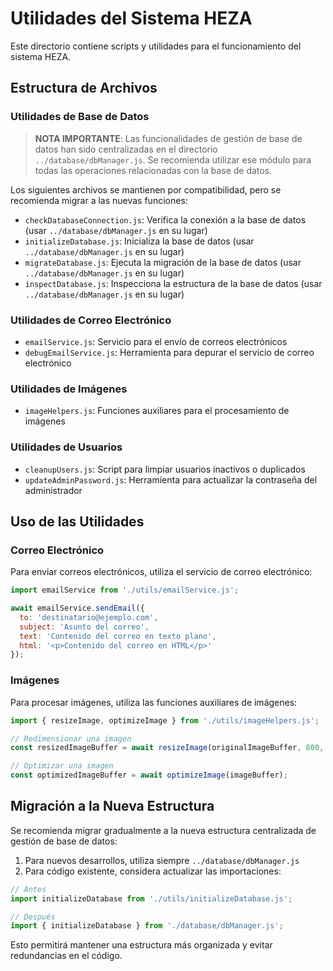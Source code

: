 # Utilidades del Sistema HEZA

Este directorio contiene scripts y utilidades para el funcionamiento del sistema HEZA.

## Estructura de Archivos

### Utilidades de Base de Datos

> **NOTA IMPORTANTE**: Las funcionalidades de gestión de base de datos han sido centralizadas en el directorio `../database/dbManager.js`. Se recomienda utilizar ese módulo para todas las operaciones relacionadas con la base de datos.

Los siguientes archivos se mantienen por compatibilidad, pero se recomienda migrar a las nuevas funciones:

- `checkDatabaseConnection.js`: Verifica la conexión a la base de datos (usar `../database/dbManager.js` en su lugar)
- `initializeDatabase.js`: Inicializa la base de datos (usar `../database/dbManager.js` en su lugar)
- `migrateDatabase.js`: Ejecuta la migración de la base de datos (usar `../database/dbManager.js` en su lugar)
- `inspectDatabase.js`: Inspecciona la estructura de la base de datos (usar `../database/dbManager.js` en su lugar)

### Utilidades de Correo Electrónico

- `emailService.js`: Servicio para el envío de correos electrónicos
- `debugEmailService.js`: Herramienta para depurar el servicio de correo electrónico

### Utilidades de Imágenes

- `imageHelpers.js`: Funciones auxiliares para el procesamiento de imágenes

### Utilidades de Usuarios

- `cleanupUsers.js`: Script para limpiar usuarios inactivos o duplicados
- `updateAdminPassword.js`: Herramienta para actualizar la contraseña del administrador

## Uso de las Utilidades

### Correo Electrónico

Para enviar correos electrónicos, utiliza el servicio de correo electrónico:

```javascript
import emailService from './utils/emailService.js';

await emailService.sendEmail({
  to: 'destinatario@ejemplo.com',
  subject: 'Asunto del correo',
  text: 'Contenido del correo en texto plano',
  html: '<p>Contenido del correo en HTML</p>'
});
```

### Imágenes

Para procesar imágenes, utiliza las funciones auxiliares de imágenes:

```javascript
import { resizeImage, optimizeImage } from './utils/imageHelpers.js';

// Redimensionar una imagen
const resizedImageBuffer = await resizeImage(originalImageBuffer, 800, 600);

// Optimizar una imagen
const optimizedImageBuffer = await optimizeImage(imageBuffer);
```

## Migración a la Nueva Estructura

Se recomienda migrar gradualmente a la nueva estructura centralizada de gestión de base de datos:

1. Para nuevos desarrollos, utiliza siempre `../database/dbManager.js`
2. Para código existente, considera actualizar las importaciones:

```javascript
// Antes
import initializeDatabase from './utils/initializeDatabase.js';

// Después
import { initializeDatabase } from './database/dbManager.js';
```

Esto permitirá mantener una estructura más organizada y evitar redundancias en el código.